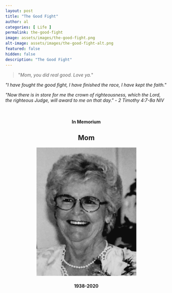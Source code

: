 ```yaml
---
layout: post
title: "The Good Fight"
author: al
categories: [ Life ]
permalink: the-good-fight
image: assets/images/the-good-fight.png
alt-image: assets/images/the-good-fight-alt.png
featured: false
hidden: false
description: "The Good Fight"
---
```


> "_Mom, you did real good. Love ya._"

_"I have fought the good fight, I have finished the race,  I have kept the faith."_

_"Now there is in store for me the crown of righteousness, which the Lord, the righteous Judge, will award to me on that day." - 2 Timothy 4:7-8a NIV_

<br/>

<div align = "center">
  <h4>In Memorium</h4>
  <h2>Mom</h2>
  <p><img src="/assets/images/mom.jpg"/></p>
  <h4>1938-2020</h4>
</div>
